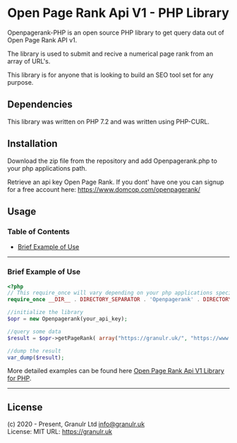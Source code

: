 # Open Page Rank Api V1 - PHP Library

Openpagerank-PHP is an open source PHP library to get query data out of Open Page Rank API v1. 

The library is used to submit and recive a numerical page rank from an array of URL's.

This library is for anyone that is looking to build an SEO tool set for any purpose.

## Dependencies

This library was written on PHP 7.2 and was written using PHP-CURL.

## Installation

Download the zip file from the repository and add Openpagerank.php to your php applications path.

Retrieve an api key Open Page Rank. If you dont' have one you can signup for a free account here: https://www.domcop.com/openpagerank/

## Usage

### Table of Contents

* <a href='#configuration'>Brief Example of Use</a>
<hr>

### Brief Example of Use
```php
<?php
// This require_once will vary depending on your php applications specific directory structure
require_once __DIR__ . DIRECTORY_SEPARATOR . 'Openpagerank' . DIRECTORY_SEPARATOR . 'Openpagerank.php';

//initialize the library
$opr = new Openpagerank(your_api_key);

//query some data
$result = $opr->getPageRank( array("https://granulr.uk/", "https://www.google.com") );

//dump the result 
var_dump($result);
```
More detailed examples can be found here <a href="https://www.domcop.com/openpagerank/documentation">Open Page Rank Api V1 Library for PHP</a>.

<hr>

## License

(c) 2020 - Present, Granulr Ltd info@granulr.uk   
License: MIT
URL: https://granulr.uk
